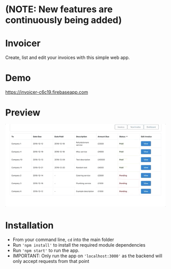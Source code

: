 # (NOTE: New features are continuously being added)


# Invoicer

Create, list and edit your invoices with this simple web app. 

# Demo

https://invoicer-c6c19.firebaseapp.com

# Preview

![](demo.gif)

# Installation 

- From your command line, ```cd``` into the main folder
- Run ```'npm install'``` to install the required module dependencies
- Run ```'npm start'``` to run the app.
- IMPORTANT: Only run the app on ```'localhost:3000'``` as the backend will only accept requests from that point

